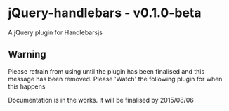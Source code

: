 # jQuery-handlebars - v0.1.0-beta
A jQuery plugin for Handlebarsjs

## Warning
Please refrain from using until the plugin has been finalised and this message has been removed. Please 'Watch' the following plugin for when this happens

Documentation is in the works. It will be finalised by 2015/08/06
